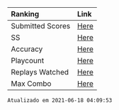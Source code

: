 |Ranking|Link|
|:-------------|:------------------|
|Submitted Scores|[Here](./submitted-scores.html)|
|SS|[Here](./SS.html)|
|Accuracy|[Here](./Accuracy.html)|
|Playcount|[Here](./Playcount.html)|
|Replays Watched|[Here](./Replays.html)|
|Max Combo|[Here](./Combo.html)|

```
Atualizado em 2021-06-18 04:09:53
```
